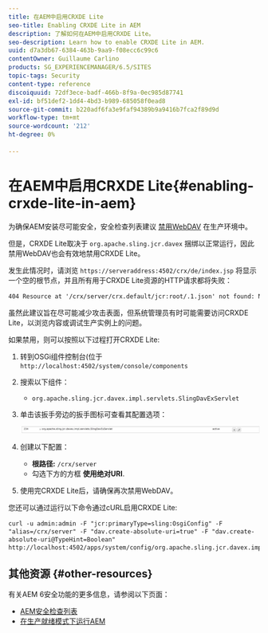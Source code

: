 ```yaml
---
title: 在AEM中启用CRXDE Lite
seo-title: Enabling CRXDE Lite in AEM
description: 了解如何在AEM中启用CRXDE Lite。
seo-description: Learn how to enable CRXDE Lite in AEM.
uuid: d7a3db67-6384-463b-9aa9-f08ecc6c99c6
contentOwner: Guillaume Carlino
products: SG_EXPERIENCEMANAGER/6.5/SITES
topic-tags: Security
content-type: reference
discoiquuid: 72df3ece-badf-466b-8f9a-0ec985d87741
exl-id: bf51def2-1dd4-4bd3-b989-685058f0ead8
source-git-commit: b220adf6fa3e9faf94389b9a9416b7fca2f89d9d
workflow-type: tm+mt
source-wordcount: '212'
ht-degree: 0%

---
```


# 在AEM中启用CRXDE Lite{#enabling-crxde-lite-in-aem}

为确保AEM安装尽可能安全，安全检查列表建议 [禁用WebDAV](/help/sites-administering/security-checklist.md#disable-webdav) 在生产环境中。

但是，CRXDE Lite取决于 `org.apache.sling.jcr.davex` 捆绑以正常运行，因此禁用WebDAV也会有效地禁用CRXDE Lite。

发生此情况时，请浏览 `https://serveraddress:4502/crx/de/index.jsp` 将显示一个空的根节点，并且所有用于CRXDE Lite资源的HTTP请求都将失败：

```xml
404 Resource at '/crx/server/crx.default/jcr:root/.1.json' not found: No resource found
```

虽然此建议旨在尽可能减少攻击表面，但系统管理员有时可能需要访问CRXDE Lite，以浏览内容或调试生产实例上的问题。

如果禁用，则可以按照以下过程打开CRXDE Lite:

1. 转到OSGi组件控制台(位于 `http://localhost:4502/system/console/components`
1. 搜索以下组件：

   * `org.apache.sling.jcr.davex.impl.servlets.SlingDavExServlet`

1. 单击该扳手旁边的扳手图标可查看其配置选项：

   ![chlimage_1-80](assets/chlimage_1-80a.png)

1. 创建以下配置：

   * **根路径:** `/crx/server`
   * 勾选下方的方框 **使用绝对URI**.

1. 使用完CRXDE Lite后，请确保再次禁用WebDAV。

您还可以通过运行以下命令通过cURL启用CRXDE Lite:

```shell
curl -u admin:admin -F "jcr:primaryType=sling:OsgiConfig" -F "alias=/crx/server" -F "dav.create-absolute-uri=true" -F "dav.create-absolute-uri@TypeHint=Boolean" http://localhost:4502/apps/system/config/org.apache.sling.jcr.davex.impl.servlets.SlingDavExServlet
```

## 其他资源 {#other-resources}

有关AEM 6安全功能的更多信息，请参阅以下页面：

* [AEM安全检查列表](/help/sites-administering/security-checklist.md)
* [在生产就绪模式下运行AEM](/help/sites-administering/production-ready.md)
